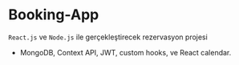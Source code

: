 # Booking-App


`React.js` ve `Node.js` ile gerçekleştirecek rezervasyon projesi


* MongoDB, Context API, JWT, custom hooks, ve React calendar.